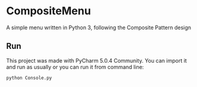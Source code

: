 # CompositeMenu
A simple menu written in Python 3, following the Composite Pattern design

## Run

This project was made with PyCharm 5.0.4 Community. You can import it and run as usually or you can run it from command line:

`python Console.py`
